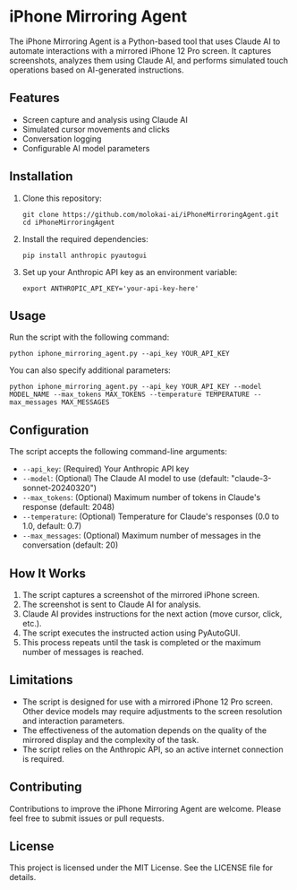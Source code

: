 # iPhone Mirroring Agent

The iPhone Mirroring Agent is a Python-based tool that uses Claude AI to automate interactions with a mirrored iPhone 12 Pro screen. It captures screenshots, analyzes them using Claude AI, and performs simulated touch operations based on AI-generated instructions.

## Features

- Screen capture and analysis using Claude AI
- Simulated cursor movements and clicks
- Conversation logging
- Configurable AI model parameters

## Installation

1. Clone this repository:
   ```
   git clone https://github.com/molokai-ai/iPhoneMirroringAgent.git
   cd iPhoneMirroringAgent
   ```

2. Install the required dependencies:
   ```
   pip install anthropic pyautogui
   ```

3. Set up your Anthropic API key as an environment variable:
   ```
   export ANTHROPIC_API_KEY='your-api-key-here'
   ```

## Usage

Run the script with the following command:

```
python iphone_mirroring_agent.py --api_key YOUR_API_KEY
```

You can also specify additional parameters:

```
python iphone_mirroring_agent.py --api_key YOUR_API_KEY --model MODEL_NAME --max_tokens MAX_TOKENS --temperature TEMPERATURE --max_messages MAX_MESSAGES
```

## Configuration

The script accepts the following command-line arguments:

- `--api_key`: (Required) Your Anthropic API key
- `--model`: (Optional) The Claude AI model to use (default: "claude-3-sonnet-20240320")
- `--max_tokens`: (Optional) Maximum number of tokens in Claude's response (default: 2048)
- `--temperature`: (Optional) Temperature for Claude's responses (0.0 to 1.0, default: 0.7)
- `--max_messages`: (Optional) Maximum number of messages in the conversation (default: 20)

## How It Works

1. The script captures a screenshot of the mirrored iPhone screen.
2. The screenshot is sent to Claude AI for analysis.
3. Claude AI provides instructions for the next action (move cursor, click, etc.).
4. The script executes the instructed action using PyAutoGUI.
5. This process repeats until the task is completed or the maximum number of messages is reached.

## Limitations

- The script is designed for use with a mirrored iPhone 12 Pro screen. Other device models may require adjustments to the screen resolution and interaction parameters.
- The effectiveness of the automation depends on the quality of the mirrored display and the complexity of the task.
- The script relies on the Anthropic API, so an active internet connection is required.

## Contributing

Contributions to improve the iPhone Mirroring Agent are welcome. Please feel free to submit issues or pull requests.

## License

This project is licensed under the MIT License. See the LICENSE file for details.
